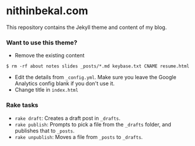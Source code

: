 
# nithinbekal.com

This repository contains the Jekyll theme and content of my blog.

### Want to use this theme?

* Remove the existing content

```
$ rm -rf about notes slides _posts/*.md keybase.txt CNAME resume.html
```

* Edit the details from `_config.yml`.
  Make sure you leave the Google Analytics config blank
  if you don't use it.
* Change title in `index.html`

### Rake tasks

- `rake draft`:
  Creates a draft post in `_drafts`.
- `rake publish`:
  Prompts to pick a file from the `_drafts` folder,
  and publishes that to `_posts`.
- `rake unpublish`:
  Moves a file from `_posts` to `_drafts`.
